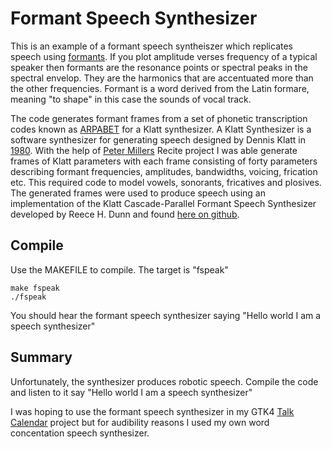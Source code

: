 # Formant Speech Synthesizer

This is an example of a formant speech syntheiszer which replicates speech using [formants](https://www.youtube.com/watch?v=QS0iAyXWs5I). If you plot amplitude verses frequency of a typical speaker then formants are the resonance points or spectral peaks in the spectral envelop. They are the harmonics that are accentuated more than the other frequencies. Formant is a word derived from the Latin formare, meaning "to shape" in this case the sounds of vocal track.

The code generates formant frames from a set of phonetic transcription codes known as [ARPABET](https://en.wikipedia.org/wiki/ARPABET) for a Klatt synthesizer. A Klatt Synthesizer is a software synthesizer for generating speech designed by Dennis Klatt in [1980](https://www.fon.hum.uva.nl/david/ma_ssp/2010/Klatt-1980-JAS000971.pdf). With the help of [Peter Millers](https://en.wikipedia.org/wiki/Peter_Miller_(software_engineer)) Recite project I was able generate frames of Klatt parameters with each frame consisting of forty parameters describing formant frequencies, amplitudes, bandwidths, voicing, frication etc. This required code to model vowels, sonorants, fricatives and plosives. The generated frames were used to produce speech using an implementation of the Klatt Cascade-Parallel Formant Speech Synthesizer developed by Reece H. Dunn and found [here on github](https://github.com/rhdunn/klatt).

## Compile

Use the MAKEFILE to compile. The target is "fspeak"

```
make fspeak
./fspeak
```

You should hear the formant speech synthesizer saying "Hello world I am a speech synthesizer"

## Summary

Unfortunately, the synthesizer produces robotic speech. Compile the code and listen to it say "Hello world I am a speech synthesizer"

I was hoping to use the formant speech synthesizer in my GTK4 [Talk Calendar](https://github.com/crispinprojects/talkcalendar) project but for audibility reasons I used my own word concentation speech synthesizer.

